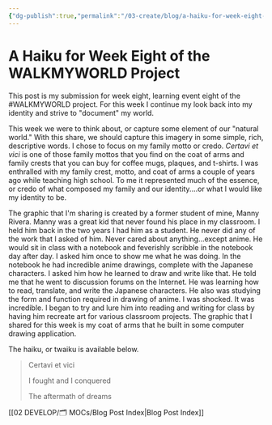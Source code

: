 ```yaml
---
{"dg-publish":true,"permalink":"/03-create/blog/a-haiku-for-week-eight-of-the-walkmyworld-project/","title":"A Haiku for Week Eight of the #WALKMYWORLD Project","tags":["walkmyworld","blog-post","education"]}
---
```



# A Haiku for Week Eight of the WALKMYWORLD Project

This post is my submission for week eight, learning event eight of the #WALKMYWORLD project. For this week I continue my look back into my identity and strive to "document" my world.

This week we were to think about, or capture some element of our "natural world." With this share, we should capture this imagery in some simple, rich, descriptive words. I chose to focus on my family motto or credo. _Certavi et vici_ is one of those family mottos that you find on the coat of arms and family crests that you can buy for coffee mugs, plaques, and t-shirts. I was enthralled with my family crest, motto, and coat of arms a couple of years ago while teaching high school. To me it represented much of the essence, or credo of what composed my family and our identity....or what I would like my identity to be.

The graphic that I'm sharing is created by a former student of mine, Manny Rivera. Manny was a great kid that never found his place in my classroom. I held him back in the two years I had him as a student. He never did any of the work that I asked of him. Never cared about anything...except anime. He would sit in class with a notebook and feverishly scribble in the notebook day after day. I asked him once to show me what he was doing. In the notebook he had incredible anime drawings, complete with the Japanese characters. I asked him how he learned to draw and write like that. He told me that he went to discussion forums on the Internet. He was learning how to read, translate, and write the Japanese characters. He also was studying the form and function required in drawing of anime. I was shocked. It was incredible. I began to try and lure him into reading and writing for class by having him recreate art for various classroom projects. The graphic that I shared for this week is my coat of arms that he built in some computer drawing application.

The haiku, or twaiku is available below.

> Certavi et vici
> 
> I fought and I conquered
> 
> The aftermath of dreams

[[02 DEVELOP/🗂️ MOCs/Blog Post Index\|Blog Post Index]]